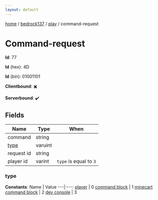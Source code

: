 ```yaml
---
layout: default
---
```


[home](/)  /  [bedrock137](/protocol/bedrock137)  /  [play](/protocol/bedrock137/play)  /  command-request

# Command-request

**Id**: 77

**Id** (hex): 4D

**Id** (bin): 01001101

**Clientbound**: ✖️

**Serverbound**: ✔️

## Fields

Name | Type | When
---|---|:---:
command | string | 
[type](#type) | varuint | 
request id | string | 
player id | varint | <code>type</code> is equal to <code>3</code>

### type

**Constants**:
Name | Value
---|:---:
[player](type_player) | 0
[command block](type_command-block) | 1
[minecart command block](type_minecart-command-block) | 2
[dev console](type_dev-console) | 3

